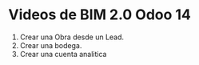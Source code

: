 # Videos de BIM 2.0 Odoo 14
1. Crear una Obra desde un Lead.
2. Crear una bodega.
3. Crear una cuenta analitica
